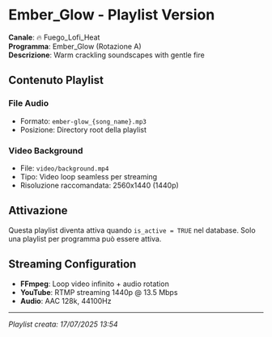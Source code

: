 # Ember_Glow - Playlist Version

**Canale**: 🔥 Fuego_Lofi_Heat  
**Programma**: Ember_Glow (Rotazione A)  
**Descrizione**: Warm crackling soundscapes with gentle fire

## Contenuto Playlist

### File Audio
- Formato: `ember-glow_{song_name}.mp3`
- Posizione: Directory root della playlist

### Video Background
- File: `video/background.mp4`
- Tipo: Video loop seamless per streaming
- Risoluzione raccomandata: 2560x1440 (1440p)

## Attivazione
Questa playlist diventa attiva quando `is_active = TRUE` nel database.
Solo una playlist per programma può essere attiva.

## Streaming Configuration
- **FFmpeg**: Loop video infinito + audio rotation
- **YouTube**: RTMP streaming 1440p @ 13.5 Mbps
- **Audio**: AAC 128k, 44100Hz

---
*Playlist creata: 17/07/2025 13:54*
